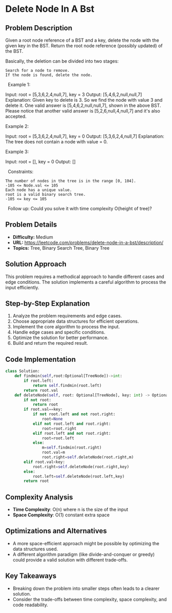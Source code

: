 # Delete Node In A Bst

## Problem Description

Given a root node reference of a BST and a key, delete the node with the given key in the BST. Return the root node reference (possibly updated) of the BST.

Basically, the deletion can be divided into two stages:


	Search for a node to remove.
	If the node is found, delete the node.


 
Example 1:


Input: root = [5,3,6,2,4,null,7], key = 3
Output: [5,4,6,2,null,null,7]
Explanation: Given key to delete is 3. So we find the node with value 3 and delete it.
One valid answer is [5,4,6,2,null,null,7], shown in the above BST.
Please notice that another valid answer is [5,2,6,null,4,null,7] and it's also accepted.



Example 2:


Input: root = [5,3,6,2,4,null,7], key = 0
Output: [5,3,6,2,4,null,7]
Explanation: The tree does not contain a node with value = 0.


Example 3:


Input: root = [], key = 0
Output: []


 
Constraints:


	The number of nodes in the tree is in the range [0, 104].
	-105 <= Node.val <= 105
	Each node has a unique value.
	root is a valid binary search tree.
	-105 <= key <= 105


 
Follow up: Could you solve it with time complexity O(height of tree)?

## Problem Details

- **Difficulty:** Medium
- **URL:** https://leetcode.com/problems/delete-node-in-a-bst/description/
- **Topics:** Tree, Binary Search Tree, Binary Tree

## Solution Approach

This problem requires a methodical approach to handle different cases and edge conditions. The solution implements a careful algorithm to process the input efficiently.

## Step-by-Step Explanation

1. Analyze the problem requirements and edge cases.
2. Choose appropriate data structures for efficient operations.
3. Implement the core algorithm to process the input.
4. Handle edge cases and specific conditions.
5. Optimize the solution for better performance.
6. Build and return the required result.

## Code Implementation

```python
class Solution:
    def findmin(self,root:Optional[TreeNode])->int:
        if root.left:
            return self.findmin(root.left)
        return root.val
    def deleteNode(self, root: Optional[TreeNode], key: int) -> Optional[TreeNode]:
        if not root:
            return root
        if root.val==key:
            if not root.left and not root.right:
                root=None
            elif not root.left and root.right:
                root=root.right
            elif root.left and not root.right:
                root=root.left
            else:
                m=self.findmin(root.right)
                root.val=m
                root.right=self.deleteNode(root.right,m)
        elif root.val<key:
            root.right=self.deleteNode(root.right,key)
        else:
            root.left=self.deleteNode(root.left,key)
        return root
```

## Complexity Analysis

- **Time Complexity**: O(n) where n is the size of the input
- **Space Complexity**: O(1) constant extra space

## Optimizations and Alternatives

- A more space-efficient approach might be possible by optimizing the data structures used.
- A different algorithm paradigm (like divide-and-conquer or greedy) could provide a valid solution with different trade-offs.


## Key Takeaways

- Breaking down the problem into smaller steps often leads to a clearer solution.
- Consider the trade-offs between time complexity, space complexity, and code readability.

